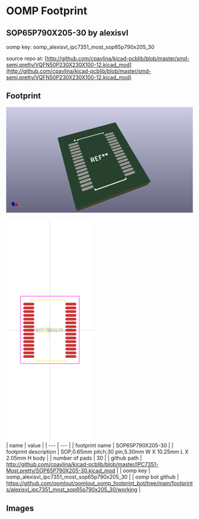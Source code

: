 # OOMP Footprint  
## SOP65P790X205-30  by alexisvl  
  
oomp key: oomp_alexisvl_ipc7351_most_sop65p790x205_30  
  
source repo at: [http://github.com/cpavlina/kicad-pcblib/blob/master/smd-semi.pretty/VQFN50P230X230X100-12.kicad_mod](http://github.com/cpavlina/kicad-pcblib/blob/master/smd-semi.pretty/VQFN50P230X230X100-12.kicad_mod)  
## Footprint  
  
[![working_kicad_pcb_3d.png](working_kicad_pcb_3d_600.png)](working_kicad_pcb_3d.png)  
  
[![working.png](working_600.png)](working.png)  
| name | value | 
| --- | --- | 
| footprint name | SOP65P790X205-30 | 
| footprint description | SOP,0.65mm pitch;30 pin,5.30mm W X 10.25mm L X 2.05mm H body | 
| number of pads | 30 | 
| github path | http://github.com/cpavlina/kicad-pcblib/blob/master/IPC7351-Most.pretty/SOP65P790X205-30.kicad_mod | 
| oomp key | oomp_alexisvl_ipc7351_most_sop65p790x205_30 | 
| oomp bot github | https://github.com/oomlout/oomlout_oomp_footprint_bot/tree/main/footprints/alexisvl_ipc7351_most_sop65p790x205_30/working | 
## Images  
